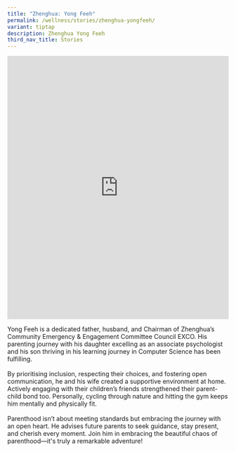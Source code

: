 ```yaml
---
title: "Zhenghua: Yong Feeh"
permalink: /wellness/stories/zhenghua-yongfeeh/
variant: tiptap
description: Zhenghua Yong Feeh
third_nav_title: Stories
---
```

<div class="iframe-wrapper">
<iframe height="600" width="100%" allowfullscreen="true" frameborder="0" src="https://www.youtube.com/embed/Rd_k5BCGJ0Q?si=_pi9p-ve5YeNdH3a"></iframe>
</div>
<p>Yong Feeh is a dedicated father, husband, and Chairman of Zhenghua’s Community
Emergency &amp; Engagement Committee Council EXCO. His parenting journey
with his daughter excelling as an associate psychologist and his son thriving
in his learning journey in Computer Science has been fulfilling.
<br>
<br>By prioritising inclusion, respecting their choices, and fostering open
communication, he and his wife created a supportive environment at home.
Actively engaging with their children’s friends strengthened their parent-child
bond too. Personally, cycling through nature and hitting the gym keeps
him mentally and physically fit.
<br>
<br>Parenthood isn’t about meeting standards but embracing the journey with
an open heart. He advises future parents to seek guidance, stay present,
and cherish every moment. Join him in embracing the beautiful chaos of
parenthood—it's truly a remarkable adventure!
<br>
<br>
</p>